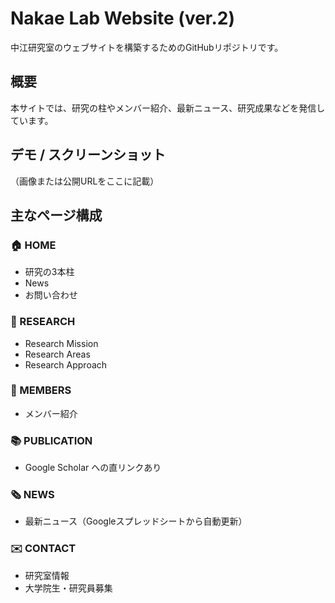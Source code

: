 # Nakae Lab Website (ver.2)
中江研究室のウェブサイトを構築するためのGitHubリポジトリです。

## 概要
本サイトでは、研究の柱やメンバー紹介、最新ニュース、研究成果などを発信しています。

## デモ / スクリーンショット
（画像または公開URLをここに記載）

## 主なページ構成

### 🏠 HOME
- 研究の3本柱  
- News  
- お問い合わせ  

### 🔬 RESEARCH
- Research Mission  
- Research Areas  
- Research Approach  

### 👥 MEMBERS
- メンバー紹介  

### 📚 PUBLICATION
- Google Scholar への直リンクあり  

### 🗞 NEWS
- 最新ニュース（Googleスプレッドシートから自動更新）

### ✉️ CONTACT
- 研究室情報  
- 大学院生・研究員募集

